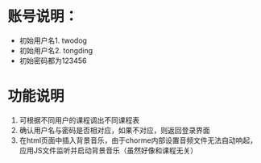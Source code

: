 # 账号说明：  
* 初始用户名1. twodog  
* 初始用户名2. tongding  
* 初始密码都为123456

# 功能说明
1. 可根据不同用户的课程调出不同课程表
2. 确认用户名与密码是否相对应，如果不对应，则返回登录界面
3. 在html页面中插入背景音乐，由于chorme内部设置音频文件无法自动响起，应用JS文件监听并启动背景音乐（虽然好像和课程无关）

